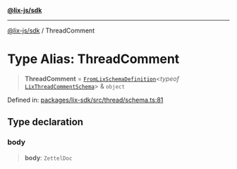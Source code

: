 [**@lix-js/sdk**](../README.md)

***

[@lix-js/sdk](../README.md) / ThreadComment

# Type Alias: ThreadComment

> **ThreadComment** = [`FromLixSchemaDefinition`](FromLixSchemaDefinition.md)\<*typeof* [`LixThreadCommentSchema`](../variables/LixThreadCommentSchema.md)\> & `object`

Defined in: [packages/lix-sdk/src/thread/schema.ts:81](https://github.com/opral/monorepo/blob/e71bdb871680205b7a92b34085dd7fe79344e0d0/packages/lix-sdk/src/thread/schema.ts#L81)

## Type declaration

### body

> **body**: `ZettelDoc`
